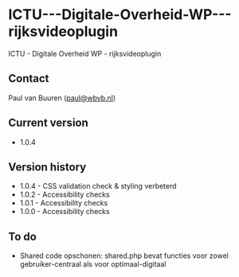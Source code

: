 # ICTU---Digitale-Overheid-WP---rijksvideoplugin
ICTU - Digitale Overheid WP - rijksvideoplugin

## Contact
Paul van Buuren (paul@wbvb.nl)

## Current version
* 1.0.4

## Version history
* 1.0.4 - CSS validation check & styling verbeterd
* 1.0.2 - Accessibility checks
* 1.0.1 - Accessibility checks
* 1.0.0 - Accessibility checks


## To do
* Shared code opschonen: shared.php bevat functies voor zowel gebruiker-centraal als voor optimaal-digitaal

